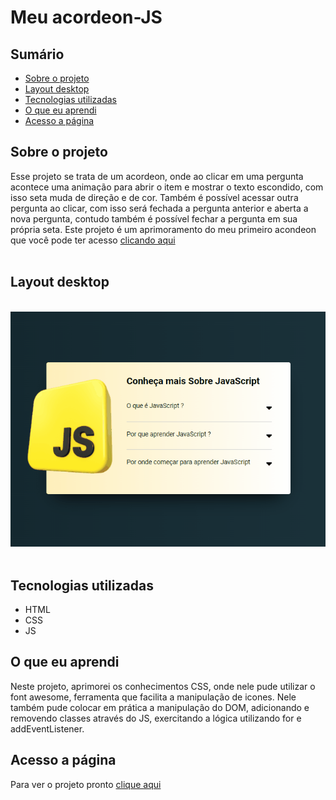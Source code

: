 # Meu acordeon-JS

## Sumário

- [Sobre o projeto](#sobreoprojeto)
- [Layout  desktop](#layout-desktop)
- [Tecnologias utilizadas](#tecnologias-utilizadas)
- [O que eu aprendi](#o-que-eu-aprendi)
- [Acesso a página](#acesso-a-página)

## Sobre o projeto

Esse projeto se trata de um acordeon, onde ao clicar em uma pergunta acontece uma animação para abrir o item e mostrar o texto escondido, com isso seta muda de direção e de cor. Também é possível acessar outra pergunta ao clicar, com isso será fechada a pergunta anterior e aberta a nova pergunta, contudo também é possível fechar a pergunta em sua própria seta. Este projeto é um aprimoramento do meu primeiro acondeon que você pode ter acesso [clicando aqui ](https://github.com/ClariCassia/acordeon-simples-JS)
<br>
<br>

## Layout desktop    

<br>

 <img src="src/imagens/acondeon.gif" alt="gif tela desktop">
<br>
<br>


## Tecnologias utilizadas

- HTML
- CSS
- JS

## O que eu aprendi

Neste projeto, aprimorei os conhecimentos CSS, onde nele pude utilizar o font awesome, ferramenta que facilita a manipulação de icones. Nele também pude colocar em prática a manipulação do DOM, adicionando e removendo classes através do JS, exercitando a lógica utilizando for e addEventListener.

## Acesso a página

Para ver o projeto pronto [clique aqui ](https://claricassia.github.io/Acordeon-JS/)

